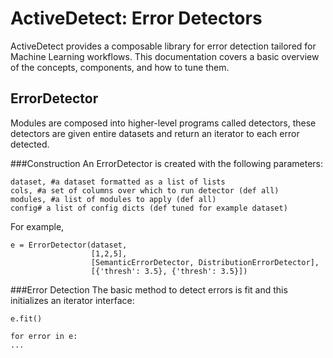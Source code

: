 # ActiveDetect: Error Detectors

ActiveDetect provides a composable library for error detection tailored for Machine Learning workflows. This documentation covers a basic overview of the concepts, components, and how to tune them.

## ErrorDetector

Modules are composed into higher-level programs called detectors, these detectors are given entire datasets and return an iterator to each error detected. 

###Construction
An ErrorDetector is created with the following parameters:
```
dataset, #a dataset formatted as a list of lists
cols, #a set of columns over which to run detector (def all)
modules, #a list of modules to apply (def all)
config# a list of config dicts (def tuned for example dataset)
```

For example,
```
e = ErrorDetector(dataset, 
				  [1,2,5], 
				  [SemanticErrorDetector, DistributionErrorDetector], 
				  [{'thresh': 3.5}, {'thresh': 3.5}])
```

###Error Detection
The basic method to detect errors is fit and this initializes an iterator interface:
``` 
e.fit()

for error in e:
...
```




